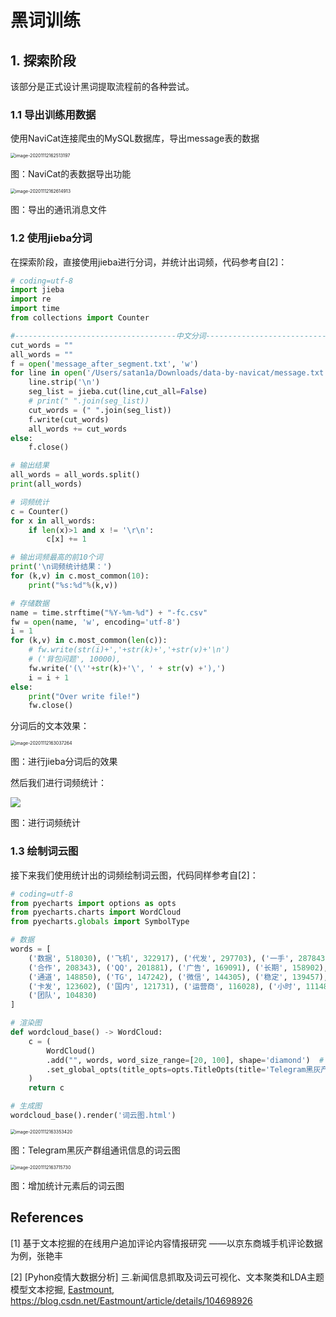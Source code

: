 # 黑词训练

## 1. 探索阶段

该部分是正式设计黑词提取流程前的各种尝试。

### 1.1 导出训练用数据

使用NaviCat连接爬虫的MySQL数据库，导出message表的数据

<img src="https://image-host-toky.oss-cn-shanghai.aliyuncs.com/image-20201112162513197.png" alt="image-20201112162513197" style="zoom:50%;" />

图：NaviCat的表数据导出功能

<img src="https://image-host-toky.oss-cn-shanghai.aliyuncs.com/image-20201112162614913.png" alt="image-20201112162614913" style="zoom:50%;" />

图：导出的通讯消息文件




### 1.2 使用jieba分词

在探索阶段，直接使用jieba进行分词，并统计出词频，代码参考自[2]：

```python
# coding=utf-8
import jieba
import re
import time
from collections import Counter

#------------------------------------中文分词------------------------------------
cut_words = ""
all_words = ""
f = open('message_after_segment.txt', 'w')
for line in open('/Users/satan1a/Downloads/data-by-navicat/message.txt', encoding='utf-8'):
    line.strip('\n')
    seg_list = jieba.cut(line,cut_all=False)
    # print(" ".join(seg_list))
    cut_words = (" ".join(seg_list))
    f.write(cut_words)
    all_words += cut_words
else:
    f.close()

# 输出结果
all_words = all_words.split()
print(all_words)

# 词频统计
c = Counter()
for x in all_words:
    if len(x)>1 and x != '\r\n':
        c[x] += 1

# 输出词频最高的前10个词
print('\n词频统计结果：')
for (k,v) in c.most_common(10):
    print("%s:%d"%(k,v))

# 存储数据
name = time.strftime("%Y-%m-%d") + "-fc.csv"
fw = open(name, 'w', encoding='utf-8')
i = 1
for (k,v) in c.most_common(len(c)):
    # fw.write(str(i)+','+str(k)+','+str(v)+'\n')
    # ('背包问题', 10000),
    fw.write('(\''+str(k)+'\', ' + str(v) +'),')
    i = i + 1
else:
    print("Over write file!")
    fw.close()

```



分词后的文本效果：

<img src="https://image-host-toky.oss-cn-shanghai.aliyuncs.com/image-20201112163037264.png" alt="image-20201112163037264" style="zoom:50%;" />

图：进行jieba分词后的效果



然后我们进行词频统计：

![](https://image-host-toky.oss-cn-shanghai.aliyuncs.com/image-20201112163130529.png)

图：进行词频统计

### 1.3 绘制词云图

接下来我们使用统计出的词频绘制词云图，代码同样参考自[2]：

```python
# coding=utf-8
from pyecharts import options as opts
from pyecharts.charts import WordCloud
from pyecharts.globals import SymbolType

# 数据
words = [
    ('数据', 518030), ('飞机', 322917), ('代发', 297703), ('一手', 287843), ('联系', 266548), ('测试', 245080), ('劫持', 209523),
    ('合作', 208343), ('QQ', 201881), ('广告', 169091), ('长期', 158902), ('免费', 157373), ('棋牌', 154080), ('精准', 153463),
    ('通道', 148850), ('TG', 147242), ('微信', 144305), ('稳定', 139457), ('机房', 134278), ('欢迎', 125962), ('专业', 125023),
    ('卡发', 123602), ('国内', 121731), ('运营商', 116028), ('小时', 111486), ('https', 110846), ('me', 110667), ('发送', 108432),
    ('团队', 104830)
]

# 渲染图
def wordcloud_base() -> WordCloud:
    c = (
        WordCloud()
        .add("", words, word_size_range=[20, 100], shape='diamond')  # SymbolType.ROUND_RECT
        .set_global_opts(title_opts=opts.TitleOpts(title='Telegram黑灰产群组通讯信息 · 词云图'))
    )
    return c

# 生成图
wordcloud_base().render('词云图.html')
```



<img src="https://image-host-toky.oss-cn-shanghai.aliyuncs.com/image-20201112163353420.png" alt="image-20201112163353420" style="zoom:50%;" />

图：Telegram黑灰产群组通讯信息的词云图



<img src="https://image-host-toky.oss-cn-shanghai.aliyuncs.com/image-20201112163715730.png" alt="image-20201112163715730" style="zoom:50%;" />

图：增加统计元素后的词云图



## References

\[1] 基于文本挖掘的在线用户追加评论内容情报研究 ——以京东商城手机评论数据为例，张艳丰

\[2] [Pyhon疫情大数据分析] 三.新闻信息抓取及词云可视化、文本聚类和LDA主题模型文本挖掘, [Eastmount](https://me.csdn.net/Eastmount), https://blog.csdn.net/Eastmount/article/details/104698926